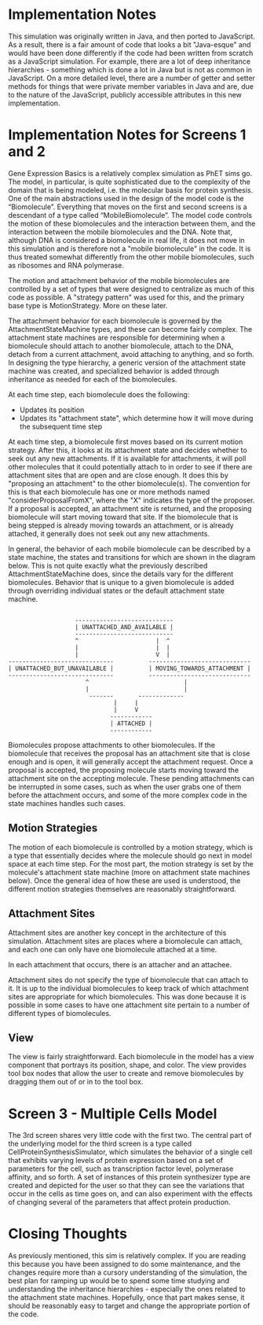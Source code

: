 Implementation Notes
====================

This simulation was originally written in Java, and then ported to JavaScript.  As a result, there is a fair amount of
code that looks a bit "Java-esque" and would have been done differently if the code had been written from scratch as a
JavaScript simulation.  For example, there are a lot of deep inheritance hierarchies - something which is done a lot in
Java but is not as common in JavaScript.  On a more detailed level, there are a number of getter and setter methods for
things that were private member variables in Java and are, due to the nature of the JavaScript, publicly accessible
attributes in this new implementation.

# Implementation Notes for Screens 1 and 2

Gene Expression Basics is a relatively complex simulation as PhET sims go.  The
model, in particular, is quite sophisticated due to the complexity of the domain that is
being modeled, i.e. the molecular basis for protein synthesis.  One of the
main abstractions used in the design of the model code is the “Biomolecule”.
Everything that moves on the first and second screens is a
descendant of a type called “MobileBiomolecule”.  The model code controls the
motion of these biomolecules and the interaction between them, and the
interaction between the mobile biomolecules and the DNA.  Note that, although
DNA is considered a biomolecule in real life, it does not move in this simulation
and is therefore not a "mobile biomolecule" in the code.  It is thus treated
somewhat differently from the other mobile biomolecules, such as ribosomes and
RNA polymerase.

The motion and attachment behavior of the mobile biomolecules are controlled by
a set of types that were designed to centralize as much of this code as
possible.  A "strategy pattern" was used for this, and the primary base type is
MotionStrategy.  More on these later.

The attachment behavior for each biomolecule is governed by the
AttachmentStateMachine types, and these can become fairly complex.  The
attachment state machines are responsible for determining when a biomolecule
should attach to another biomolecule, attach to the DNA, detach from a current
attachment, avoid attaching to anything, and so forth.  In designing the type
hierarchy, a generic version of the attachment state machine was created, and 
specialized behavior is added through inheritance as needed for each of the biomolecules.

At each time step, each biomolecule does the following:
- Updates its position
- Updates its "attachment state", which determine how it will move during the
  subsequent time step

At each time step, a biomolecule first moves based on its current motion
strategy.  After this, it looks at its attachment state and decides whether
to seek out any new attachments.  If it is available for attachments, it will
poll other molecules that it could potentially attach to in order to see if
there are attachment sites that are open and are close enough. It does this by
"proposing an attachment" to the other biomolecule(s).  The convention for this
is that each biomolecule has one or more methods named "considerProposalFromX",
where the "X" indicates the type of the proposer.  If a proposal is accepted, an
attachment site is returned, and the proposing biomolecule will start moving
toward that site.  If the biomolecule that is being stepped is already moving
towards an attachment, or is already attached, it generally does not seek out
any new attachments.

In general, the behavior of each mobile biomolecule can be described by a state
machine, the states and transitions for which are shown in the diagram below.
This is not quite exactly what the previously described AttachmentStateMachine
does, since the details vary for the different biomolecules.
Behavior that is unique to a given biomolecule is added through overriding
individual states or the default attachment state machine.

```

                   ----------------------------
                   | UNATTACHED_AND_AVAILABLE |
                   ----------------------------
                   ^                      |  ^
                   |                      |  |
                   |                      V  |
------------------------------          -----------------------------
| UNATTACHED_BUT_UNAVAILABLE |          | MOVING_TOWARDS_ATTACHMENT |
------------------------------          -----------------------------
                      ^                           |
                      |                           |
                       -------       -------------
                              |     |
                              |     V
                             ------------
                             | ATTACHED |
                             ------------
```

Biomolecules propose attachments to other biomolecules.  If the biomolecule
that receives the proposal has an attachment site that is close enough and is
open, it will generally accept the attachment request.  Once a proposal is
accepted, the proposing molecule starts moving toward the attachment site on
the accepting molecule.  These pending attachments can be interrupted in some
cases, such as when the user grabs one of them before the attachment occurs,
and some of the more complex code in the state machines handles such cases.

## Motion Strategies

The motion of each biomolecule is controlled by a motion strategy, which is a
type that essentially decides where the molecule should go next in model
space at each time step.  For the most part, the motion strategy is set by the
molecule's attachment state machine (more on attachment state machines below).
Once the general idea of how these are used is understood, the different motion
strategies themselves are reasonably straightforward.

## Attachment Sites

Attachment sites are another key concept in the architecture of this
simulation. Attachment sites are places where a biomolecule can attach, and
each one can only have one biomolecule attached at a time.

In each attachment that occurs, there is an attacher and an attachee.

Attachment sites do not specify the type of biomolecule that can attach to it.
It is up to the individual biomolecules to keep track of which attachment sites
are appropriate for which biomolecules.  This was done because it is possible
in some cases to have one attachment site pertain to a number of different
types of biomolecules.

## View

The view is fairly straightforward.  Each biomolecule in the model has a view
component that portrays its position, shape, and color.  The view provides
tool box nodes that allow the user to create and remove biomolecules by
dragging them out of or in to the tool box.

# Screen 3 - Multiple Cells Model

The 3rd screen shares very little code with the first two.  The central part of
the underlying model for the third screen is a type called
CellProteinSynthesisSimulator, which simulates the behavior of a single cell
that exhibits varying levels of protein expression based on a set of parameters
for the cell, such as transcription factor level, polymerase affinity, and so
forth.  A set of instances of this protein synthesizer type are created and
depicted for the user so that they can see the variations that occur in the
cells as time goes on, and can also experiment with the effects of changing
several of the parameters that affect protein production.

# Closing Thoughts

As previously mentioned, this sim is relatively complex.  If you are reading
this because you have been assigned to do some maintenance, and the changes
require more than a cursory understanding of the simulation, the best plan
for ramping up would be to spend some time studying and understanding the
inheritance hierarchies - especially the ones related to the attachment state
machines.  Hopefully, once that part makes sense, it should be reasonably
easy to target and change the appropriate portion of the code.